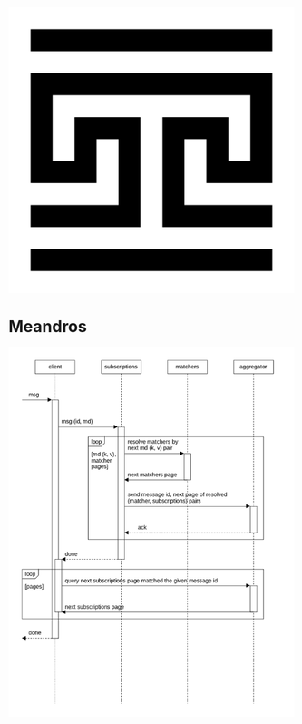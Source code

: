 ![logo](profile/logo.svg)
# Meandros

![dia-seq-subscription-resolution](profile/dia-seq-subscription-resolution.png)
